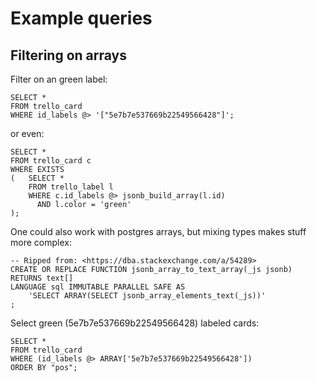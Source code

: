 Example queries
===============

Filtering on arrays
-------------------

Filter on an green label:

	SELECT *
	FROM trello_card
	WHERE id_labels @> '["5e7b7e537669b22549566428"]';

or even:

	SELECT *
	FROM trello_card c
	WHERE EXISTS
	(	SELECT * 
		FROM trello_label l 
		WHERE c.id_labels @> jsonb_build_array(l.id)
		  AND l.color = 'green'
	);


One could also work with postgres arrays, but mixing types makes stuff more complex:

	-- Ripped from: <https://dba.stackexchange.com/a/54289>
	CREATE OR REPLACE FUNCTION jsonb_array_to_text_array(_js jsonb) RETURNS text[] 
	LANGUAGE sql IMMUTABLE PARALLEL SAFE AS
		'SELECT ARRAY(SELECT jsonb_array_elements_text(_js))'
	;

Select green (5e7b7e537669b22549566428) labeled cards:

	SELECT *
	FROM trello_card
	WHERE (id_labels @> ARRAY['5e7b7e537669b22549566428'])
	ORDER BY "pos";

